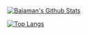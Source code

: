 [<img alt="Baiaman's Github Stats" src="https://github-readme-stats.vercel.app/api?username=pipisasa&show_icons=true&hide_border=true">](https://github.com/Baiaman003)

[![Top Langs](https://github-readme-stats.vercel.app/api/top-langs/?username=pipisasa&layout=compact&hide_border=true)](https://github.com/Baiaman003)

